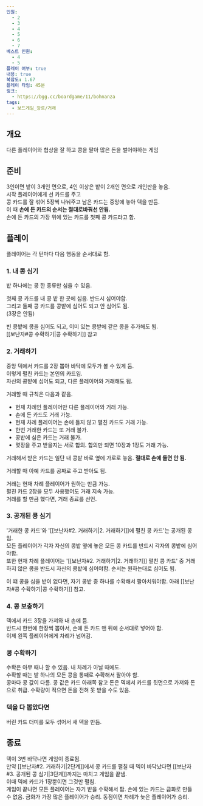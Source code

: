 ```yaml
---
인원:
  - 2
  - 3
  - 4
  - 5
  - 6
  - 7
베스트 인원:
  - 4
  - 5
플레이 여부: true
내용: true
복잡도: 1.67
플레이 타임: 45분
링크:
  - https://bgg.cc/boardgame/11/bohnanza
tags:
  - 보드게임_장르/거래
---
```

## 개요
다른 플레이어와 협상을 잘 하고 콩을 팔아 많은 돈을 벌어야하는 게임
## 준비
3인이면 밭이 3개인 면으로, 4인 이상은 밭이 2개인 면으로 개인판을 놓음.  
시작 플레이어에게 선 카드를 주고  
콩 카드를 잘 섞어 5장씩 나눠주고 남은 카드는 중앙에 놓아 덱을 만듬.  
이 때 **손에 든 카드의 순서는 절대로바꿔선 안됨.**  
손에 든 카드의 가장 위에 있는 카드를 첫째 콩 카드라고 함.
## 플레이
플레이어는 각 턴마다 다음 행동을 순서대로 함.
### 1. 내 콩 심기
밭 하나에는 콩 한 종류만 심을 수 있음.  
  
첫째 콩 카드를 내 콩 밭 한 곳에 심음. 반드시 심어야함.  
그리고 둘째 콩 카드를 콩밭에 심어도 되고 안 심어도 됨.    
(3장은 안됨)  
  
빈 콩밭에 콩을 심어도 되고, 이미 있는 콩받에 같은 콩을 추가해도 됨.  
[[보난자#콩 수확하기|콩 수확하기]] 참고  
### 2. 거래하기  
중앙 덱에서 카드를 2장 뽑아 바닥에 모두가 볼 수 있게 둠.  
이렇게 펼친 카드는 본인의 카드임.  
자신의 콩밭에 심어도 되고, 다른 플레이어와 거래해도 됨.

거래할 때 규칙은 다음과 같음.
 - 현재 차례인 플레이어만 다른 플레이어와 거래 가능.
 - 손에 든 카드도 거래 가능.
 - 현재 차례 플레이어는 손에 들지 않고 펼친 카드도 거래 가능.
 - 한번 거래한 카드는 또 거래 불가.
 - 콩밭에 심은 카드는 거래 불가.
 - 몇장을 주고 받을지는 서로 합의. 합의만 되면 10장과 1장도 거래 가능.  
  
거래해서 받은 카드는 일단 내 콩밭 바로 옆에 가로로 놓음.
**절대로 손에 들면 안 됨.**  
  
거래할 때 아예 카드를 공짜로 주고 받아도 됨.  
  
거래는 현재 차례 플레이어가 원하는 만큼 가능.  
펼친 카드 2장을 모두 사용했어도 거래 지속 가능.  
거래를 할 만큼 했다면, 거래 종료를 선언.  
### 3. 공개된 콩 심기  
'거래한 콩 카드'와 '[[보난자#2. 거래하기|2. 거래하기]]에 펼친 콩 카드'는 공개된 콩임.  
모든 플레이어가 각자 자신의 콩밭 옆에 놓은 모든 콩 카드를 반드시 각자의 콩밭에 심어야함.  
또한 현재 차례 플레이어는 '[[보난자#2. 거래하기|2. 거래하기]] 펼친 콩 카드' 중 거래하지 않은 콩을 반드시 자신의 콩밭에 심어야함.
순서는 원하는대로 심어도 됨.

이 떄 콩을 심을 밭이 없다면, 자기 콩밭 중 하나를 수확해서 팔아치워야함. 아래 [[보난자#콩 수확하기|콩 수확하기]] 참고.  
### 4. 콩 보충하기  
덱에서 카드 3장을 가져와 내 손에 듬.  
반드시 한번에 한장씩 뽑아서, 손에 든 카드 맨 뒤에 순서대로 넣어야 함.  
이제 왼쪽 플레이어에게 차례가 넘어감.  
### 콩 수확하기  
수확은 아무 때나 할 수 있음. 내 차례가 아닐 때에도.  
수확할 때는 밭 하나의 모든 콩을 통째로 수확해서 팔아야 함.  
콩마다 콩 값이 다름. 콩 값은 카드 아래쪽 참고
돈은 덱에서 카드를 뒷면으로 가져와 돈으로 취급.
수확량이 적으면 돈을 전혀 못 받을 수도 있음.  
### 덱을 다 뽑았다면  
버린 카드 더미를 모두 섞어서 새 덱을 만듬.  
## 종료  
덱이 3번 바닥나면 게임이 종료됨.  
만약 [[보난자#2. 거래하기|2단계]]에서 콩 카드를 펼칠 때 덱이 바닥났다면 [[보난자#3. 공개된 콩 심기|3단계]]까지는 마치고 게임을 끝냄.  
이때 덱에 카드가 1장뿐이면 그것만 펼침.  
게임이 끝나면 모든 플레이어는 자기 밭을 수확해서 팜.
손에 있는 카드는 금화로 만들 수 없음.
금화가 가장 많은 플레이어가 승리.
동점이면 차례가 늦은 플레이어가 승리.